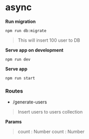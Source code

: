 # async
 
**Run migration**

`npm run db:migrate`

> This will insert 100 user to DB

**Serve app on development**

`npm run dev`

**Serve app**

`npm run start`

### Routes

- /generate-users
> Insert users to users collection

**Params**
> count : Number
> count : Number
